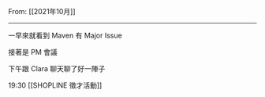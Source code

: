 From: [[2021年10月]]

---

一早來就看到 Maven 有 Major Issue

接著是 PM 會議

下午跟 Clara 聊天聊了好一陣子

19:30 [[SHOPLINE 徵才活動]]
